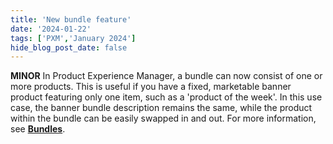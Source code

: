 ```yaml
---
title: 'New bundle feature'
date: '2024-01-22'
tags: ['PXM','January 2024']
hide_blog_post_date: false
---
```

**MINOR** In Product Experience Manager, a bundle can now consist of one or more products. This is useful if you have a fixed, marketable banner product featuring only one item, such as a 'product of the week'. In this use case, the banner bundle description remains the same, while the product within the bundle can be easily swapped in and out. For more information, see **[Bundles](https://elasticpath.dev/docs/pxm/products/pxm-bundles/pxm-bundles)**.

